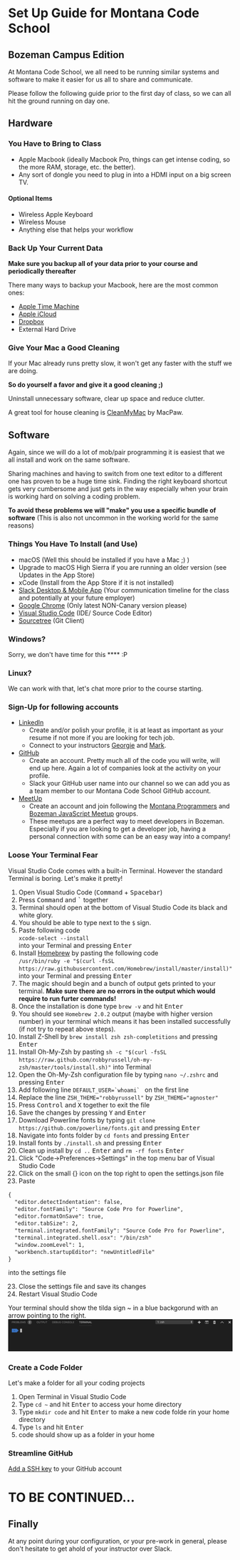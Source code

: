 # Set Up Guide for Montana Code School

## Bozeman Campus Edition

At Montana Code School, we all need to be running similar systems and software to make it easier for us all to share and communicate.

Please follow the following guide prior to the first day of class, so we can all hit the ground running on day one.

## Hardware

### You Have to Bring to Class

- Apple Macbook (ideally Macbook Pro, things can get intense coding, so the more RAM, storage, etc. the better).
- Any sort of dongle you need to plug in into a HDMI input on a big screen TV.

#### Optional Items

- Wireless Apple Keyboard
- Wireless Mouse
- Anything else that helps your workflow

### Back Up Your Current Data

**Make sure you backup all of your data prior to your course and periodically thereafter**

There many ways to backup your Macbook, here are the most common ones:

- [Apple Time Machine](https://support.apple.com/mac-backup/)
- [Apple iCloud](https://support.apple.com/mac-backup/)
- [Dropbox](https://www.dropbox.com/)
- External Hard Drive

### Give Your Mac a Good Cleaning

If your Mac already runs pretty slow, it won't get any faster with the stuff we are doing.

**So do yourself a favor and give it a good cleaning ;)**

Uninstall unnecessary software, clear up space and reduce clutter.

A great tool for house cleaning is [CleanMyMac](https://macpaw.com/cleanmymac) by MacPaw.

## Software

Again, since we will do a lot of mob/pair programming it is easiest that we all install and work on the same software.

Sharing machines and having to switch from one text editor to a different one has proven to be a huge time sink. Finding the right keyboard shortcut gets very cumbersome and just gets in the way especially when your brain is working hard on solving a coding problem.

**To avoid these problems we will "make" you use a specific bundle of software** (This is also not uncommon in the working world for the same reasons)

### Things You Have To Install (and Use)

- macOS (Well this should be installed if you have a Mac ;) )
- Upgrade to macOS High Sierra if you are running an older version (see Updates in the App Store)
- xCode (Install from the App Store if it is not installed)
- [Slack Desktop & Mobile App](https://slack.com/downloads/) (Your communication timeline for the class and potentially at your future employer)
- [Google Chrome](https://www.google.com/chrome/) (Only latest NON-Canary version please)
- [Visual Studio Code](https://code.visualstudio.com/download) (IDE/ Source Code Editor)
- [Sourcetree](https://www.sourcetreeapp.com/) (Git Client)

### Windows?

Sorry, we don't have time for this \*\*\*\* :P

### Linux?

We can work with that, let's chat more prior to the course starting.

### Sign-Up for following accounts

- [LinkedIn](http://linkedin.com)
  - Create and/or polish your profile, it is at least as important as your resume if not more if you are looking for tech job.
  - Connect to your instructors [Georgie](https://www.linkedin.com/in/georgiekirschner/) and [Mark](https://www.linkedin.com/in/mark-buckner/).
- [GitHub](http://github.com)
  - Create an account. Pretty much all of the code you will write, will end up here. Again a lot of companies look at the activity on your profile.
  - Slack your GitHub user name into our channel so we can add you as a team member to our Montana Code School GitHub account.
- [MeetUp](https://www.meetup.com/)
  - Create an account and join following the [Montana Programmers](https://www.meetup.com/Montana-Programmers/) and [Bozeman JavaScript Meetup](https://www.meetup.com/Bozeman-JavaScript-Meetup/) groups.
  - These meetups are a perfect way to meet developers in Bozeman. Especially if you are looking to get a developer job, having a personal connection with some can be an easy way into a company!

### Loose Your Terminal Fear

Visual Studio Code comes with a built-in Terminal. However the standard Terminal is boring. Let's make it pretty!

1. Open Visual Studio Code (<kbd>Command</kbd> + <kbd>Spacebar</kbd>)
2. Press <kbd>Command</kbd> and <kbd>`</kbd> together
3. Terminal should open at the bottom of Visual Studio Code its black and white glory.
4. You should be able to type next to the `$` sign.
5. Paste following code<br>`xcode-select --install`<br>into your Terminal and pressing <kbd>Enter</kbd>
6. Install [Homebrew](https://brew.sh/) by pasting the following code<br>`/usr/bin/ruby -e "$(curl -fsSL https://raw.githubusercontent.com/Homebrew/install/master/install)"`<br>into your Terminal and pressing <kbd>Enter</kbd>
7. The magic should begin and a bunch of output gets printed to your terminal. <b>Make sure there are no errors in the output which would require to run furter commands!</b>
8. Once the installation is done type `brew -v` and hit <kbd>Enter</kbd>
9. You should see `Homebrew 2.0.2` output (maybe with higher version number) in your terminal which means it has been installed successfully (if not try to repeat above steps).
10. Install Z-Shell by `brew install zsh zsh-completitions` and pressing <kbd>Enter</kbd>
10. Install Oh-My-Zsh by pasting `sh -c "$(curl -fsSL https://raw.github.com/robbyrussell/oh-my-zsh/master/tools/install.sh)"` into Terminal
11. Open the Oh-My-Zsh configuration file by typing `nano ~/.zshrc` and pressing <kbd>Enter</kbd>
12. Add following line ``DEFAULT_USER=`whoami` `` on the first line
13. Replace the line `ZSH_THEME="robbyrussell"` by `ZSH_THEME="agnoster"`
14. Press <kbd>Control</kbd> and <kbd>X</kbd> together to exit the file
15. Save the changes by pressing <kbd>Y</kbd> and <kbd>Enter</kbd>
16. Download Powerline fonts by typing `git clone https://github.com/powerline/fonts.git` and pressing <kbd>Enter</kbd>
17. Navigate into fonts folder by `cd fonts` and pressing <kbd>Enter</kbd>
18. Install fonts by `./install.sh` and pressing <kbd>Enter</kbd>
19. Clean up install by `cd ..` <kbd>Enter</kbd> and `rm -rf fonts` <kbd>Enter</kbd>
20. Click "Code->Preferences->Settings" in the top menu bar of Visual Studio Code
21. Click on the small {} icon on the top right to open the settings.json file
22. Paste 
```
{
  "editor.detectIndentation": false,
  "editor.fontFamily": "Source Code Pro for Powerline",
  "editor.formatOnSave": true,
  "editor.tabSize": 2,
  "terminal.integrated.fontFamily": "Source Code Pro for Powerline",
  "terminal.integrated.shell.osx": "/bin/zsh"
  "window.zoomLevel": 1,
  "workbench.startupEditor": "newUntitledFile"
}
``` 
into the settings file

23. Close the settings file and save its changes
24. Restart Visual Studio Code

Your terminal should show the tilda sign ~ in a blue backgorund with an arrow pointing to the right.
![](terminal-zsh.png)

### Create a Code Folder

Let's make a folder for all your coding projects

1. Open Terminal in Visual Studio Code
2. Type `cd ~` and hit <kbd>Enter</kbd> to access your home directory
3. Type `mkdir code` and hit <kbd>Enter</kbd> to make a new code folde rin your home directory
4. Type `ls` and hit <kbd>Enter</kbd>
5. code should show up as a folder in your home

### Streamline GitHub

[Add a SSH key](https://help.github.com/articles/adding-a-new-ssh-key-to-your-github-account/) to your GitHub account

# TO BE CONTINUED...

## Finally

At any point during your configuration, or your pre-work in general, please don't hesitate to get ahold of your instructor over Slack.
